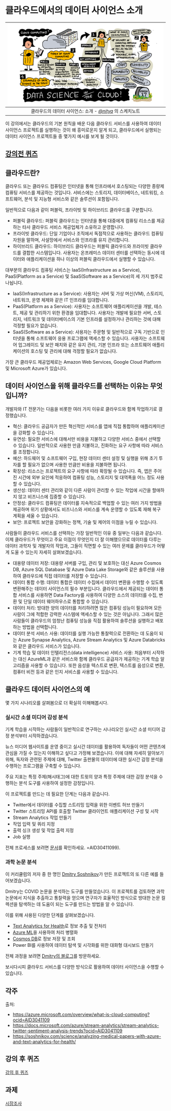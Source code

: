 # 클라우드에서의 데이터 사이언스 소개

|![ [(@sketchthedocs)의 스케치노트](https://sketchthedocs.dev) ](../../../sketchnotes/17-DataScience-Cloud.png)|
|:---:|
| 클라우드의 데이터 사이언스: 소개 - _[@nitya](https://twitter.com/nitya)_ 의 스케치노트 |


이 강의에서는 클라우드의 기본 원칙을 배운 다음 클라우드 서비스를 사용하여 데이터 사이언스 프로젝트를 실행하는 것이 왜 흥미로운지 알게 되고, 클라우드에서 실행되는 데이터 사이언스 프로젝트들 중 몇가지 예시를 보게 될 것이다.


## [강의전 퀴즈](https://purple-hill-04aebfb03.1.azurestaticapps.net/quiz/32)


## 클라우드란?

클라우드 또는 클라우드 컴퓨팅은 인터넷을 통해 인프라에서 호스팅되는 다양한 종량제 컴퓨팅 서비스를 제공하는 것입니다. 서비스에는 스토리지, 데이터베이스, 네트워킹, 소프트웨어, 분석 및 지능형 서비스와 같은 솔루션이 포함됩니다.

일반적으로 다음과 같이 퍼블릭, 프라이빗 및 하이브리드 클라우드를 구분합니다.

* 퍼블릭 클라우드: 퍼블릭 클라우드는 인터넷을 통해 대중에게 컴퓨팅 리소스를 제공하는 타사 클라우드 서비스 제공업체가 소유하고 운영합니다.
* 프라이빗 클라우드: 단일 기업이나 조직에서 독점적으로 사용하는 클라우드 컴퓨팅 자원을 말하며, 사설망에서 서비스와 인프라를 유지 관리합니다.
* 하이브리드 클라우드: 하이브리드 클라우드는 퍼블릭 클라우드와 프라이빗 클라우드를 결합한 시스템입니다. 사용자는 온프레미스 데이터 센터를 선택하는 동시에 데이터와 애플리케이션을 하나 이상의 퍼블릭 클라우드에서 실행할 수 있습니다.

대부분의 클라우드 컴퓨팅 서비스는 IaaS(Infrastructure as a Service), PaaS(Platform as a Service) 및 SaaS(Software as a Service)의 세 가지 범주로 나뉩니다.

* IaaS(Infrastructure as a Service): 사용자는 서버 및 가상 머신(VM), 스토리지, 네트워크, 운영 체제와 같은 IT 인프라를 임대합니다.
* PaaS(Platform as a Service): 사용자는 소프트웨어 애플리케이션을 개발, 테스트, 제공 및 관리하기 위한 환경을 임대합니다. 사용자는 개발에 필요한 서버, 스토리지, 네트워크 및 데이터베이스의 기본 인프라를 설정하거나 관리하는 것에 대해 걱정할 필요가 없습니다.
* SaaS(Software as a Service): 사용자는 주문형 및 일반적으로 구독 기반으로 인터넷을 통해 소프트웨어 응용 프로그램에 액세스할 수 있습니다. 사용자는 소프트웨어 업그레이드 및 보안 패치와 같은 유지 관리, 기본 인프라 또는 소프트웨어 애플리케이션의 호스팅 및 관리에 대해 걱정할 필요가 없습니다.

가장 큰 클라우드 제공업체로는 Amazon Web Services, Google Cloud Platform 및 Microsoft Azure가 있습니다.
## 데이터 사이언스을 위해 클라우드를 선택하는 이유는 무엇입니까?

개발자와 IT 전문가는 다음을 비롯한 여러 가지 이유로 클라우드와 함께 작업하기로 결정했습니다.

* 혁신: 클라우드 공급자가 만든 혁신적인 서비스를 앱에 직접 통합하여 애플리케이션을 강화할 수 있습니다.
* 유연성: 필요한 서비스에 대해서만 비용을 지불하고 다양한 서비스 중에서 선택할 수 있습니다. 일반적으로 사용한 만큼 지불하고, 진화하는 요구 사항에 따라 서비스를 조정합니다.
* 예산: 하드웨어 및 소프트웨어 구입, 현장 데이터 센터 설정 및 실행을 위해 초기 투자를 할 필요가 없으며 사용한 만큼만 비용을 지불하면 됩니다.
* 확장성: 리소스는 프로젝트의 요구 사항에 따라 확장될 수 있습니다. 즉, 앱은 주어진 시간에 외부 요인에 적응하여 컴퓨팅 성능, 스토리지 및 대역폭을 어느 정도 사용할 수 있습니다.
* 생산성: 데이터 센터 관리와 같이 다른 사람이 관리할 수 있는 작업에 시간을 할애하지 않고 비즈니스에 집중할 수 있습니다.
* 안정성: 클라우드 컴퓨팅은 데이터를 지속적으로 백업할 수 있는 여러 가지 방법을 제공하며 위기 상황에서도 비즈니스와 서비스를 계속 운영할 수 있도록 재해 복구 계획을 세울 수 있습니다.
* 보안: 프로젝트 보안을 강화하는 정책, 기술 및 제어의 이점을 누릴 수 있습니다.

 사람들이 클라우드 서비스를 선택하는 가장 일반적인 이유 중 일부는 다음과 같습니다. 이제 클라우드가 무엇이고 주요 이점이 무엇인지 더 잘 이해했으므로 데이터를 다루는 데이터 과학자 및 개발자의 작업과, 그들이 직면할 수 있는 여러 문제를 클라우드가  어떻게 도울 수 있는지 자세히 살펴보겠습니다.

* 대용량 데이터 저장: 대용량 서버를 구입, 관리 및 보호하는 대신 Azure Cosmos DB, Azure SQL Database 및 Azure Data Lake Storage와 같은 솔루션을 사용하여 클라우드에 직접 데이터를 저장할 수 있습니다.
* 데이터 통합 ​​수행: 데이터 통합은 데이터 수집에서 데이터 변환을 수행할 수 있도록 변환해주는 데이터 사이언스의 필수 부분입니다. 클라우드에서 제공되는 데이터 통합 ​​서비스를 사용하면 Data Factory를 사용하여 다양한 소스의 데이터를 수집, 변환 및 단일 데이터 웨어하우스로 통합할 수 있습니다.
* 데이터 처리: 방대한 양의 데이터를 처리하려면 많은 컴퓨팅 성능이 필요하며 모든 사람이 그에 적합한 강력한 시스템에 액세스할 수 있는 것은 아닙니다. 그래서 많은 사람들이 클라우드의 엄청난 컴퓨팅 성능을 직접 활용하여 솔루션을 실행하고 배포하는 방법을 선택합니다.
* 데이터 분석 서비스 사용: 데이터를 실행 가능한 통찰력으로 전환하는 데 도움이 되는 Azure Synapse Analytics, Azure Stream Analytics 및 Azure Databricks와 같은 클라우드 서비스가 있습니다.
* 기계 학습 및 데이터 인텔리전스(data intelligence) 서비스 사용: 처음부터 시작하는 대신 AzureML과 같은 서비스와 함께 클라우드 공급자가 제공하는 기계 학습 알고리즘을 사용할 수 있습니다. 또한 음성을 텍스트로 변환, 텍스트를 음성으로 변환, 컴퓨터 비전 등과 같은 인지 서비스를 사용할 수 있습니다.

## 클라우드 데이터 사이언스의 예

몇 가지 시나리오를 살펴봄으로 더 확실히 이해해봅시다.
 
### 실시간 소셜 미디어 감성 분석
기계 학습을 시작하는 사람들이 일반적으로 연구하는 시나리오인 실시간 소셜 미디어 감정 분석부터 시작하겠습니다.

뉴스 미디어 웹사이트를 운영 중이고 실시간 데이터를 활용하여 독자들이 어떤 콘텐츠에 관심을 가질 수 있는지 이해하고 싶다고 가정해 보겠습니다. 이에 대해 자세히 알아보기 위해, 독자와 관련된 주제에 대해, Twitter 출판물의 데이터에 대한 실시간 감정 분석을 수행하는 프로그램을 구축할 수 있습니다.

주요 지표는 특정 주제(해시태그)에 대한 트윗의 양과 특정 주제에 대한 감정 분석을 수행하는 분석 도구를 사용하여 설정한 감정입니다.

이 프로젝트를 만드는 데 필요한 단계는 다음과 같습니다.

* Twitter에서 데이터를 수집할 스트리밍 입력을 위한 이벤트 허브 만들기
* Twitter 스트리밍 API를 호출할 Twitter 클라이언트 애플리케이션 구성 및 시작
* Stream Analytics 작업 만들기
* 작업 입력 및 쿼리 지정
* 출력 싱크 생성 및 작업 출력 지정
* Job 실행

전체 프로세스를 보려면 [문서](https://docs.microsoft.com/azure/stream-analytics/stream-analytics-twitter-sentiment-analysis-trends?WT.mc_id=academic-40229-cxa&ocid)를 확인하세요. =AID30411099).
### 과학 논문 분석
이 커리큘럼의 저자 중 한 명인 [Dmitry Soshnikov](http://soshnikov.com)가 만든 프로젝트의 또 다른 예를 들어보겠습니다.

Dmitry는 COVID 논문을 분석하는 도구를 만들었습니다. 이 프로젝트를 검토하면 과학 논문에서 지식을 추출하고 통찰력을 얻으며 연구자가 효율적인 방식으로 방대한 논문 컬렉션을 탐색하는 데 도움이 되는 도구를 만드는 방법을 알 수 있습니다.

이를 위해 사용된 다양한 단계를 살펴보겠습니다.
* [Text Analytics for Health](https://docs.microsoft.com/azure/cognitive-services/text-analytics/how-tos/text-analytics-for-health?WT.mc_id=academic-40229-cxa&ocid=AID3041109)로 정보 추출 및 전처리
* [Azure ML](https://azure.microsoft.com/services/machine-learning?WT.mc_id=academic-40229-cxa&ocid=AID3041109)을 사용하여 처리 병렬화
* [Cosmos DB](https://azure.microsoft.com/services/cosmos-db?WT.mc_id=academic-40229-cxa&ocid=AID3041109)로 정보 저장 및 조회
* Power BI를 사용하여 데이터 탐색 및 시각화를 위한 대화형 대시보드 만들기

전체 과정을 보려면 [Dmitry의 블로그](https://soshnikov.com/science/analyzing-medical-papers-with-azure-and-text-analytics-for-health/)를 방문하세요.
 
보시다시피 클라우드 서비스를 다양한 방식으로 활용하여 데이터 사이언스을 수행할 수 있습니다.
## 각주

출처:
* https://azure.microsoft.com/overview/what-is-cloud-computing?ocid=AID3041109
* https://docs.microsoft.com/azure/stream-analytics/stream-analytics-twitter-sentiment-analysis-trends?ocid=AID3041109
* https://soshnikov.com/science/analyzing-medical-papers-with-azure-and-text-analytics-for-health/

## 강의 후 퀴즈

[강의 후 퀴즈](https://purple-hill-04aebfb03.1.azurestaticapps.net/quiz/33)

## 과제

[시장조사](./assignment.ko.md)
